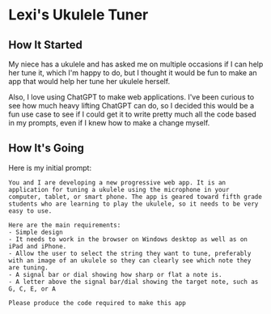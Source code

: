 # Lexi's Ukulele Tuner

## How It Started
My niece has a ukulele and has asked me on multiple occasions if I can help her tune it, which I'm happy to do, but I thought it would be fun to make an app that would help her tune her ukulele herself.

Also, I love using ChatGPT to make web applications. I've been curious to see how much heavy lifting ChatGPT can do, so I decided this would be a fun use case to see if I could get it to write pretty much all the code based in my prompts, even if I knew how to make a change myself.

## How It's Going
Here is my initial prompt:

```plaintext
You and I are developing a new progressive web app. It is an application for tuning a ukulele using the microphone in your computer, tablet, or smart phone. The app is geared toward fifth grade students who are learning to play the ukulele, so it needs to be very easy to use.

Here are the main requirements:
- Simple design
- It needs to work in the browser on Windows desktop as well as on iPad and iPhone.
- Allow the user to select the string they want to tune, preferably with an image of an ukulele so they can clearly see which note they are tuning.
- A signal bar or dial showing how sharp or flat a note is.
- A letter above the signal bar/dial showing the target note, such as G, C, E, or A

Please produce the code required to make this app
```